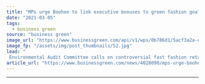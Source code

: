 ```yaml
---
title: "MPs urge Boohoo to link executive bonuses to green fashion goals"
date: "2021-03-05"
tags: 
  - business green
source: "business green"
image_url: "https://www.businessgreen.com/api/v1/wps/0b786d1/5acf3a2a-e649-4dcc-b00d-7f817c3134d5/19/0904-Boohoo-screengrab-185x114.jpg"
image_fp: "/assets/img/post_thumbnails/52.jpg"
lead: "
 Environmental Audit Committee calls on controversial fast fashion retailer to link multi-million pound executive bonus scheme to achievement of sustainability targets ..."
article_url: "https://www.businessgreen.com/news/4028090/mps-urge-boohoo-link-executive-bonuses-green-fashion-goals"
---
```


---
